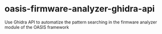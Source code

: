 # oasis-firmware-analyzer-ghidra-api
Use Ghidra API to automatize the pattern searching in the firmware analyzer module of the OASIS framework
